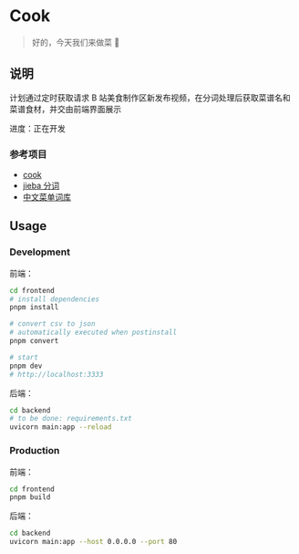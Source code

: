 # Cook

> 好的，今天我们来做菜 🥬

## 说明

计划通过定时获取请求 B 站美食制作区新发布视频，在分词处理后获取菜谱名和菜谱食材，并交由前端界面展示

进度：正在开发

### 参考项目

- [cook](https://github.com/YunYouJun/cook)
- [jieba 分词](https://github.com/fxsjy/jieba)
- [中文菜单词库](https://github.com/wainshine/Food-Names-Corpus)

## Usage

### Development

前端：

```bash
cd frontend
# install dependencies
pnpm install

# convert csv to json
# automatically executed when postinstall
pnpm convert

# start
pnpm dev
# http://localhost:3333
```

后端：

```bash
cd backend
# to be done: requirements.txt
uvicorn main:app --reload
```

### Production

前端：

```bash
cd frontend
pnpm build
```

后端：

```bash
cd backend
uvicorn main:app --host 0.0.0.0 --port 80
```
